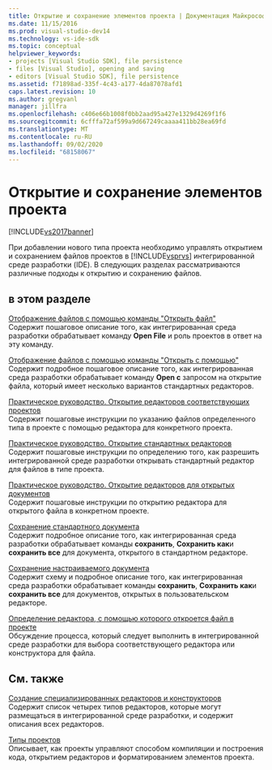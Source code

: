```yaml
---
title: Открытие и сохранение элементов проекта | Документация Майкрософт
ms.date: 11/15/2016
ms.prod: visual-studio-dev14
ms.technology: vs-ide-sdk
ms.topic: conceptual
helpviewer_keywords:
- projects [Visual Studio SDK], file persistence
- files [Visual Studio], opening and saving
- editors [Visual Studio SDK], file persistence
ms.assetid: f71898ad-335f-4c43-a177-4da87078afd1
caps.latest.revision: 10
ms.author: gregvanl
manager: jillfra
ms.openlocfilehash: c406e66b1008f0bb2aad95a427e1329d4269f1f6
ms.sourcegitcommit: 6cfffa72af599a9d667249caaaa411bb28ea69fd
ms.translationtype: MT
ms.contentlocale: ru-RU
ms.lasthandoff: 09/02/2020
ms.locfileid: "68158067"
---
```

# <a name="opening-and-saving-project-items"></a>Открытие и сохранение элементов проекта
[!INCLUDE[vs2017banner](../../includes/vs2017banner.md)]

При добавлении нового типа проекта необходимо управлять открытием и сохранением файлов проектов в [!INCLUDE[vsprvs](../../includes/vsprvs-md.md)] интегрированной среде разработки (IDE). В следующих разделах рассматриваются различные подходы к открытию и сохранению файлов.  
  
## <a name="in-this-section"></a>в этом разделе  
 [Отображение файлов с помощью команды "Открыть файл"](../../extensibility/internals/displaying-files-by-using-the-open-file-command.md)  
 Содержит пошаговое описание того, как интегрированная среда разработки обрабатывает команду **Open File** и роль проектов в ответ на эту команду.  
  
 [Отображение файлов с помощью команды "Открыть с помощью"](../../extensibility/internals/displaying-files-by-using-the-open-with-command.md)  
 Содержит подробное пошаговое описание того, как интегрированная среда разработки обрабатывает команду **Open с** запросом на открытие файла, который имеет несколько вариантов стандартных редакторов.  
  
 [Практическое руководство. Открытие редакторов соответствующих проектов](../../extensibility/how-to-open-project-specific-editors.md)  
 Содержит пошаговые инструкции по указанию файлов определенного типа в проекте с помощью редактора для конкретного проекта.  
  
 [Практическое руководство. Открытие стандартных редакторов](../../extensibility/how-to-open-standard-editors.md)  
 Содержит пошаговые инструкции по определению того, как разрешить интегрированной среде разработки открывать стандартный редактор для файлов в типе проекта.  
  
 [Практическое руководство. Открытие редакторов для открытых документов](../../extensibility/how-to-open-editors-for-open-documents.md)  
 Содержит пошаговые инструкции по открытию редактора для открытого файла в конкретном проекте.  
  
 [Сохранение стандартного документа](../../extensibility/internals/saving-a-standard-document.md)  
 Содержит подробное описание того, как интегрированная среда разработки обрабатывает команды **сохранить**, **Сохранить как**и **сохранить все** для документа, открытого в стандартном редакторе.  
  
 [Сохранение настраиваемого документа](../../extensibility/internals/saving-a-custom-document.md)  
 Содержит схему и подробное описание того, как интегрированная среда разработки обрабатывает команды **сохранить**, **Сохранить как**и **сохранить все** для документов, открытых в пользовательском редакторе.  
  
 [Определение редактора, с помощью которого откроется файл в проекте](../../extensibility/internals/determining-which-editor-opens-a-file-in-a-project.md)  
 Обсуждение процесса, который следует выполнить в интегрированной среде разработки для выбора соответствующего редактора или конструктора для файла.  
  
## <a name="related-sections"></a>См. также  
 [Создание специализированных редакторов и конструкторов](../../extensibility/creating-custom-editors-and-designers.md)  
 Содержит список четырех типов редакторов, которые могут размещаться в интегрированной среде разработки, и содержит описания всех редакторов.  
  
 [Типы проектов](../../extensibility/internals/project-types.md)  
 Описывает, как проекты управляют способом компиляции и построения кода, открытием редакторов и форматированием элементов проекта.
